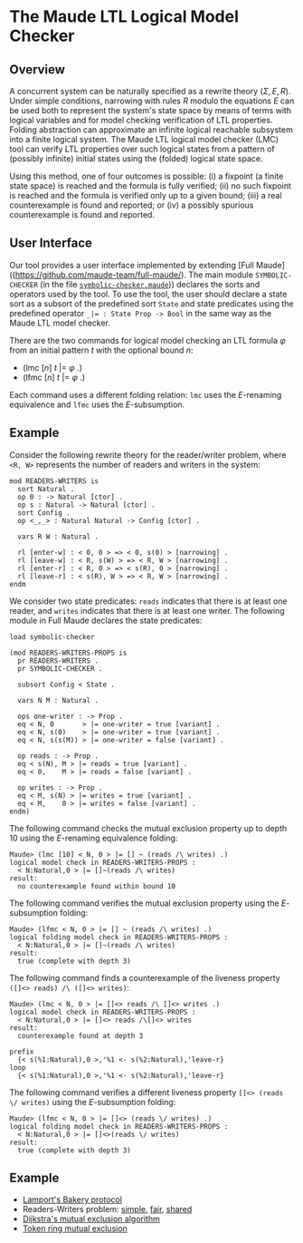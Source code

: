 The Maude LTL Logical Model Checker
===================================

## Overview

A concurrent system can be naturally specified as a rewrite theory
$(\Sigma, E, R)$.  Under simple conditions, narrowing with rules $R$ modulo
the equations $E$ can be used both to represent the system's state space by
means of terms with logical variables and for model checking verification
of LTL properties. Folding abstraction can approximate an infinite logical
reachable subsystem into a finite logical system. The Maude LTL logical
model checker (LMC) tool can verify LTL properties over such logical states
from a pattern of (possibly infinite) initial states using the (folded)
logical state space.

Using this method, one of four outcomes is possible: (i) a fixpoint (a
finite state space) is reached and the formula is fully verified; (ii) no
such fixpoint is reached and the formula is  verified only up to a given
bound; (iii) a real counterexample is found and reported; or (iv) a
possibly spurious counterexample is found and reported.

## User Interface

Our tool provides a user interface implemented by extending 
[Full Maude]((https://github.com/maude-team/full-maude/). The main module
`SYMBOLIC-CHECKER` (in the file [`symbolic-checker.maude`](src/Main/symbolic-checker.maude))) 
declares the sorts and operators used by the tool. To use the tool, the user 
should declare a state sort as a subsort of the predefined sort `State` and 
state predicates using the predefined operator `_|= : State Prop -> Bool` in 
the same way as the Maude LTL model checker.

There are the two commands for logical model checking an LTL formula $\varphi$
from an initial pattern $t$ with the optional bound $n$:

- (lmc [$n$] $t$ |= $\varphi$ .)
- (lfmc [$n$] $t$ |= $\varphi$ .)

Each command uses a different folding relation: `lmc` uses the $E$-renaming
equivalence and `lfmc` uses the $E$-subsumption. 


## Example

Consider the following rewrite theory for the reader/writer problem, where
`<R, W>` represents the number of readers and writers in the system:

```maude
mod READERS-WRITERS is 
  sort Natural . 
  op 0 : -> Natural [ctor] . 
  op s : Natural -> Natural [ctor] .  
  sort Config . 
  op <_,_> : Natural Natural -> Config [ctor] .

  vars R W : Natural .

  rl [enter-w] : < 0, 0 > => < 0, s(0) > [narrowing] . 
  rl [leave-w] : < R, s(W) > => < R, W > [narrowing] . 
  rl [enter-r] : < R, 0 > => < s(R), 0 > [narrowing] . 
  rl [leave-r] : < s(R), W > => < R, W > [narrowing] .
endm
```

We consider two state predicates: `reads` indicates that there is at least 
one reader, and `writes` indicates that there is at least one writer. The 
following module in Full Maude declares the state predicates:

```maude
load symbolic-checker

(mod READERS-WRITERS-PROPS is
  pr READERS-WRITERS .
  pr SYMBOLIC-CHECKER .

  subsort Config < State .

  vars N M : Natural .

  ops one-writer : -> Prop .
  eq < N, 0       > |= one-writer = true [variant] .
  eq < N, s(0)    > |= one-writer = true [variant] .
  eq < N, s(s(M)) > |= one-writer = false [variant] .

  op reads : -> Prop .
  eq < s(N), M > |= reads = true [variant] .
  eq < 0,    M > |= reads = false [variant] .

  op writes : -> Prop .
  eq < M, s(N) > |= writes = true [variant] .
  eq < M,    0 > |= writes = false [variant] .
endm)
```

The following command checks the mutual exclusion property up to depth 10
using the $E$-renaming equivalence folding:

```
Maude> (lmc [10] < N, 0 > |= [] ~ (reads /\ writes) .)
logical model check in READERS-WRITERS-PROPS :
  < N:Natural,0 > |= []~(reads /\ writes)
result:
  no counterexample found within bound 10
```

The following command verifies the mutual exclusion property using the
$E$-subsumption folding:

```
Maude> (lfmc < N, 0 > |= [] ~ (reads /\ writes) .)
logical folding model check in READERS-WRITERS-PROPS :
  < N:Natural,0 > |= []~(reads /\ writes)
result:
  true (complete with depth 3)
```

The following command finds a counterexample of the liveness property 
`([]<> reads) /\ ([]<> writes)`:

```
Maude> (lmc < N, 0 > |= []<> reads /\ []<> writes .)
logical model check in READERS-WRITERS-PROPS :
  < N:Natural,0 > |= []<> reads /\[]<> writes
result:
  counterexample found at depth 3
  
prefix
  {< s(%1:Natural),0 >,'%1 <- s(%2:Natural),'leave-r}
loop
  {< s(%1:Natural),0 >,'%1 <- s(%2:Natural),'leave-r}  
```

The following command verifies a different liveness property 
`[]<> (reads \/ writes)` using the $E$-subsumption folding:

```
Maude> (lfmc < N, 0 > |= []<> (reads \/ writes) .)
logical folding model check in READERS-WRITERS-PROPS :
  < N:Natural,0 > |= []<>(reads \/ writes)
result:
  true (complete with depth 3)
```

## Example

- [Lamport's Bakery protocol](src/Main/symbolic-examples/bakery.maude) 
- Readers-Writers problem: 
    [simple](src/Main/symbolic-examples/rw.maude),
    [fair](src/Main/symbolic-examples/rw-fair.maude),
    [shared](src/Main/symbolic-examples/rw-shared.maude) 
- [Dijkstra's mutual exclusion algorithm](src/Main/symbolic-examples/dijkstra-mutex.maude) 
- [Token ring mutual exclusion](src/Main/symbolic-examples/token-mutex.maude)